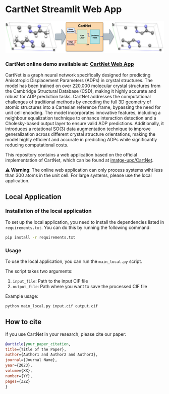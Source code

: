 # CartNet Streamlit Web App

![Pipeline](fig/pipeline.png)

### CartNet online demo available at: [CartNet Web App](https://cartnet-adp-estimation.streamlit.app)


CartNet is a graph neural network specifically designed for predicting Anisotropic Displacement Parameters (ADPs) in crystal structures. The model has been trained on over 220,000 molecular crystal structures from the Cambridge Structural Database (CSD), making it highly accurate and robust for ADP prediction tasks. CartNet addresses the computational challenges of traditional methods by encoding the full 3D geometry of atomic structures into a Cartesian reference frame, bypassing the need for unit cell encoding. The model incorporates innovative features, including a neighbour equalization technique to enhance interaction detection and a Cholesky-based output layer to ensure valid ADP predictions. Additionally, it introduces a rotational SO(3) data augmentation technique to improve generalization across different crystal structure orientations, making the model highly efficient and accurate in predicting ADPs while significantly reducing computational costs.

This repository contains a web application based on the official implementation of CartNet, which can be found at [imatge-upc/CartNet](https://github.com/imatge-upc/CartNet).

⚠️ **Warning**: The online web application can only process systems wiht less than 300 atoms in the unit cell. For large systems, please use the local application.

## Local Application
### Installation of the local application

To set up the local application, you need to install the dependencies listed in `requirements.txt`. You can do this by running the following command:

```bash
pip install -r requirements.txt
```

### Usage

To use the local application, you can run the `main_local.py` script.

The script takes two arguments:
1. `input_file`: Path to the input CIF file
2. `output_file`: Path where you want to save the processed CIF file

Example usage:

```bash
python main_local.py input.cif output.cif
```
## How to cite

If you use CartNet in your research, please cite our paper:

```bibtex
@article{your_paper_citation,
title={Title of the Paper},
author={Author1 and Author2 and Author3},
journal={Journal Name},
year={2023},
volume={XX},
number={YY},
pages={ZZZ}
}
```
